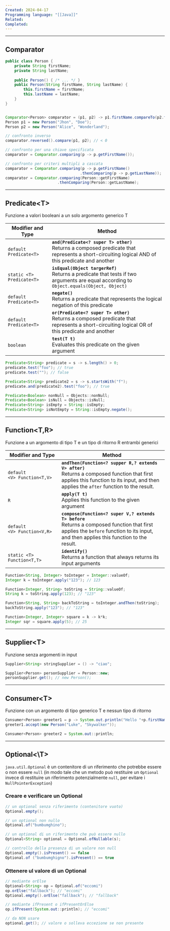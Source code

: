 ```yaml
---
Created: 2024-04-17
Programming language: "[[Java]]"
Related: 
Completed:
---
```

---
## Comparator
```java
public class Person {
	private String firstName;
	private String lastName;
	
	public Person() { /* ... */ }
	public Person(String firstName, String lastName) {
		this.firstName = firstName;
		this.lastName = lastName;
	}
}


Comparator<Person> comparator = (p1, p2) -> p1.firstName.compareTo(p2.firstName);
Person p1 = new Person("Jhon", "Doe");
Person p2 = new Person("Alice", "Wonderland");

// confronto inverso
comparator.reversed().compare(p1, p2); // < 0

// confronto per una chiave specificata
comparator = Comparator.comparing(p -> p.getFirstName());

// confronto per criteri multipli a cascata
comparator = Comparator.comparing(p -> p.getFirstName()
								 .thenComparing(p -> p.getLastName));
comparator = Comparator.comparing(Person::getFirstName)
					   .thenComparing(Person::getLastName);
```

---
## Predicate\<T>
Funzione a valori booleani a un solo argomento generico T

| Modifier and Type         | Method                                                                                                                                             |
| ------------------------- | -------------------------------------------------------------------------------------------------------------------------------------------------- |
| `default Predicate<T>`    | **`and(Predicate<? super T> other)`**<br>Returns a composed predicate that represents a short-circuiting logical AND of this predicate and another |
| `static <T> Predicate<T>` | **`isEqual(Object targerRef)`**<br>Returns a predicate that tests if two arguments are equal according to `Object.equals(Object, Object)`          |
| `default Predicate<T>`    | **`negate()`**<br>Returns a predicate that represents the logical negation of this predicate                                                       |
| `default Predicate<T>`    | **`or(Predicate<? super T> other)`**<br>Returns a composed predicate that represents a short-circuiting logical OR of this predicate and another   |
| `boolean`                 | **`test(T t)`**<br>Evaluates this predicate on the given argument                                                                                  |

```java
Predicate<String> predicate = s -> s.length() > 0;
predicate.test("foo"); // true
predicate.test(""); // false

Predicate<String> predicate2 = s -> s.startsWith("f");
predicate.and(predicate2).test("foo"); // true

Predicate<Boolean> nonNull = Objects::nonNull;
Predicate<Boolean> isNull = Objects::isNull;
Predicate<String> isEmpty = String::isEmpty;
Predicate<String> isNotEmpty = String::isEmpty.negate();
```

---
## Function<T,R>
Funzione a un argomento di tipo T e un tipo di ritorno R entrambi generici

| Modifier and Type           | Method                                                                                                                                                                                   |
| --------------------------- | ---------------------------------------------------------------------------------------------------------------------------------------------------------------------------------------- |
| `default <V> Function<T,V>` | **`andThen(Function<? supper R,? extends V> after)`**<br>Returns a composed function that first applies this function to its input, and then applies the `after` function to the result. |
| `R`                         | **`apply(T t)`**<br>Applies this function to the given argument                                                                                                                          |
| `default <V> Function<V,R>` | **`compose(Function<? super V,? extends T> before`**<br>Returns a composed function that first applies the `before` function to its input, and then applies this function to the result. |
| `static <T> Function<T,T>`  | **`identify()`**<br>Returns a function that always returns its input arguments                                                                                                           |

```java
Function<String, Integer> toInteger = Integer::valueOf;
Integer k = toInteger.apply("123"); // 123

Function<Integer, String> toString = String::valueOf;
String k = toString.apply(123); // "123"

Function<String, String> backToString = toInteger.andThen(toString);
backToString.apply("123"); // "123"

Function<Integer, Integer> square = k -> k*k;
Integer sqr = square.apply(5); // 25
```

---
## Supplier\<T>
Funzione senza argomenti in input

```java
Supplier<String> stringSupplier = () -> "ciao";

Supplier<Person> personSupplier = Person::new;
personSupplier.get(); // new Person();
```

---
## Consumer\<T>
Funzione con un argomento di tipo generico T e nessun tipo di ritorno

```java
Consumer<Person> greeter1 = p -> System.out.println("Hello "+p.firstName);
greeter1.accept(new Person("Luke", "Skywalker"));

Consumer<Person> greeter2 = System.out::println;
```

---
## Optional<\T>
`java.util.Optional` è un contenitore di un riferimento che potrebbe essere o non essere `null` (in modo tale che un metodo può restituire un `Optional` invece di restituire  un riferimento potenzialmente `null`, per  evitare i `NullPointerException`)

### Creare e verificare un Optional
```java
// un optional senza riferimento (contenitore vuoto)
Optional.empty();

// un optional non nullo
Optional.of("bumbumghino");

// un optional di un riferimento che può essere nullo
Optional<String> optional = Optional.ofNullable(s);

// controllo della presenza di un valore non null
Optional.empty().isPresent() == false
Optional.of ("bumbumghigno").isPresent() == true
```

### Ottenere ul valore di un Optional
```java
// mediante orElse
Optional<String> op = Optional.of("eccomi")
op.orElse("fallback"); // "eccomi"
Optional.empty().orElse("fallback"); // "fallback"

// mediante ifPresent o ifPresentOrElse
op.ifPresent(System.out::println); // "eccomi"

// da NON usare
optional.get(); // valore o solleva eccezione se non presente
```